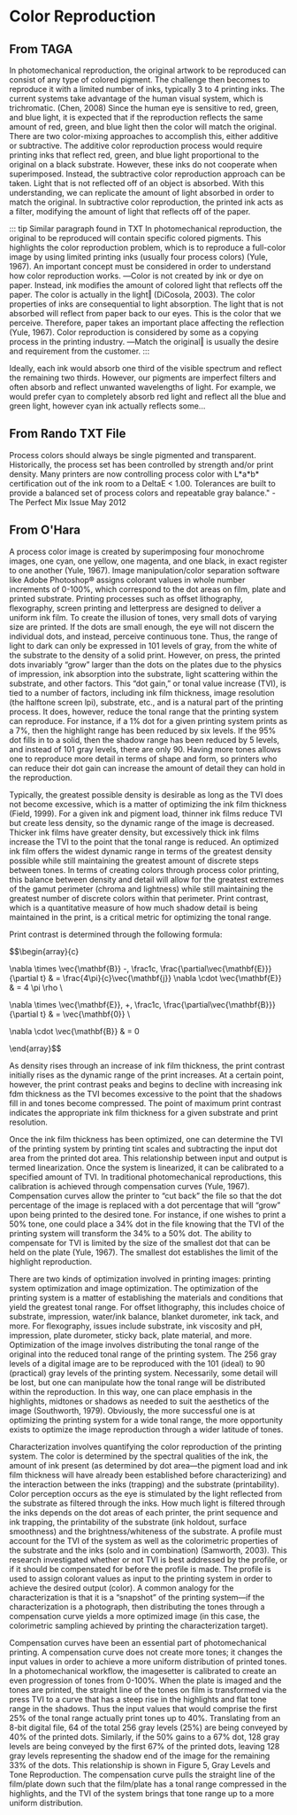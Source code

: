 # Color Reproduction <Badge text="Copied" type="warning"/>

## From TAGA

In photomechanical reproduction, the original artwork to be reproduced can consist of any type of colored pigment. The challenge then becomes to reproduce it with a limited number of inks, typically 3 to 4 printing inks. The current systems take advantage of the human visual system, which is trichromatic. (Chen, 2008) Since the human eye is sensitive to red, green, and blue light, it is expected that if the reproduction reflects the same amount of red, green, and blue light then the color will match the original. There are two color-mixing approaches to accomplish this, either additive or subtractive. The additive color reproduction process would require printing inks that reflect red, green, and blue light proportional to the original on a black substrate. However, these inks do not cooperate when superimposed. Instead, the subtractive color reproduction approach can be taken. Light that is not reflected off of an object is absorbed. With this understanding, we can replicate the amount of light absorbed in order to match the original. In subtractive color reproduction, the printed ink acts as a filter, modifying the amount of light that reflects off of the paper.

::: tip Similar paragraph found in TXT
In photomechanical reproduction, the original to be reproduced will contain specific colored pigments. This highlights the color reproduction problem, which is to reproduce a full-color image by using limited printing inks (usually four process colors) (Yule, 1967). An important concept must be considered in order to understand how color reproduction works. ―Color is not created by ink or dye on paper. Instead, ink modifies the amount of colored light that reflects off the paper. The color is actually in the light‖ (DiCosola, 2003). The color properties of inks are consequential to light absorption. The light that is not absorbed will reflect from paper back to our eyes. This is the color that we perceive. Therefore, paper takes an important place affecting the reflection (Yule, 1967).
Color reproduction is considered by some as a copying process in the printing industry. ―Match the original‖ is usually the desire and requirement from the customer.
:::

Ideally, each ink would absorb one third of the visible spectrum and reflect the remaining two thirds. However, our pigments are imperfect filters and often absorb and reflect unwanted wavelengths of light. For example, we would prefer cyan to completely absorb red light and reflect all the blue and green light, however cyan ink actually reflects some...

## From Rando TXT File

Process colors should always be single pigmented and transparent. Historically, the process set has been controlled by strength and/or print density. Many printers are now controlling process color with L\*a\*b\* certification out of the ink room to a DeltaE < 1.00. Tolerances are built to provide a balanced set of process colors and repeatable gray balance." - The Perfect Mix Issue May 2012



## From O'Hara

A process color image is created by superimposing four monochrome images, one cyan, one yellow, one magenta, and one black, in exact register to one another (Yule, 1967). Image manipulation/color separation software like Adobe Photoshop® assigns colorant values in whole number increments of 0-100%, which correspond to the dot areas on film, plate and printed substrate. Printing processes such as offset lithography, flexography, screen printing and letterpress are designed to deliver a uniform ink film. To create the illusion of tones, very small dots of varying size are printed. If the dots are small enough, the eye will not discern the individual dots, and instead, perceive continuous tone. Thus, the range of light to dark can only be expressed in 101 levels of gray, from the white of the substrate to the density of a solid print. However, on press, the printed dots invariably “grow” larger than the dots on the plates due to the physics of impression, ink absorption into the substrate, light scattering within the substrate, and other factors. This “dot gain,” or tonal value increase (TVI), is tied to a number of factors, including ink film thickness, image resolution (the halftone screen lpi), substrate, etc., and is a natural part of the printing process. It does, however, reduce the tonal range that the printing system can reproduce. For instance, if a 1% dot for a given printing system prints as a 7%, then the highlight range has been reduced by six levels. If the 95% dot fills in to a solid, then the shadow range has been reduced by 5 levels, and instead of 101 gray levels, there are only 90. Having more tones allows one to reproduce more detail in terms of shape and form, so printers who can reduce their dot gain can increase the amount of detail they can hold in the reproduction.

Typically, the greatest possible density is desirable as long as the TVI does not become excessive, which is a matter of optimizing the ink film thickness (Field, 1999). For a given ink and pigment load, thinner ink films reduce TVI but create less density, so the dynamic range of the image is decreased. Thicker ink films have greater density, but excessively thick ink films increase the TVI to the point that the tonal range is reduced. An optimized ink film offers the widest dynamic range in terms of the greatest density possible while still maintaining the greatest amount of discrete steps between tones. In terms of creating colors through process color printing, this balance between density and detail will allow for the greatest extremes of the gamut perimeter (chroma and lightness) while still maintaining the greatest number of discrete colors within that perimeter. Print contrast, which is a quantitative measure of how much shadow detail is being maintained in the print, is a critical metric for optimizing the tonal range.

Print contrast is determined through the following formula:


$$\begin{array}{c}

\nabla \times \vec{\mathbf{B}} -\, \frac1c\, \frac{\partial\vec{\mathbf{E}}}{\partial t} &
= \frac{4\pi}{c}\vec{\mathbf{j}}    \nabla \cdot \vec{\mathbf{E}} & = 4 \pi \rho \\

\nabla \times \vec{\mathbf{E}}\, +\, \frac1c\, \frac{\partial\vec{\mathbf{B}}}{\partial t} & = \vec{\mathbf{0}} \\

\nabla \cdot \vec{\mathbf{B}} & = 0

\end{array}$$

As density rises through an increase of ink film thickness, the print contrast initially rises as the dynamic range of the print increases. At a certain point, however, the print  contrast peaks and begins to decline with increasing ink fdm thickness as the TVI becomes excessive to the point that the shadows fill in and tones become compressed. The point of maximum print contrast indicates the appropriate ink film thickness for a given substrate and print resolution.

Once the ink film thickness has been optimized, one can determine the TVI of the printing system by printing tint scales and subtracting the input dot area from the printed dot area. This relationship between input and output is termed linearization. Once the system is linearized, it can be calibrated to a specified amount of TVI. In traditional photomechanical reproductions, this calibration is achieved through compensation curves (Yule, 1967). Compensation curves allow the printer to “cut back” the file so that the dot percentage of the image is replaced with a dot percentage that will “grow” upon being printed to the desired tone. For instance, if one wishes to print a 50% tone, one could place a 34% dot in the file knowing that the TVI of the printing system will transform the 34% to a 50% dot. The ability to compensate for TVI is limited by the size of the smallest dot that can be held on the plate (Yule, 1967). The smallest dot establishes the limit of the highlight reproduction.

There are two kinds of optimization involved in printing images: printing system optimization and image optimization. The optimization of the printing system is a matter of establishing the materials and conditions that yield the greatest tonal range. For offset lithography, this includes choice of substrate, impression, water/ink balance, blanket durometer, ink tack, and more. For flexography, issues include substrate, ink viscosity and pH, impression, plate durometer, sticky back, plate material, and more. Optimization of the image involves distributing the tonal range of the original into the reduced tonal range of the printing system. The 256 gray levels of a digital image are to be reproduced with the 101 (ideal) to 90 (practical) gray levels of the printing system. Necessarily, some detail will be lost, but one can manipulate how the tonal range will be distributed within the reproduction. In this way, one can place emphasis in the highlights, midtones or shadows as needed to suit the aesthetics of the image (Southworth, 1979). Obviously, the more successful one is at optimizing the printing system for a wide tonal range, the more opportunity exists to optimize the image reproduction through a wider latitude of tones.

Characterization involves quantifying the color reproduction of the printing system. The color is determined by the spectral qualities of the ink, the amount of ink present (as determined by dot area—the pigment load and ink film thickness will have already been established before characterizing) and the interaction between the inks (trapping) and the substrate (printability). Color perception occurs as the eye is stimulated by the light reflected from the substrate as filtered through the inks. How much light is filtered through the inks depends on the dot areas of each printer, the print sequence and ink trapping, the printability of the substrate (ink holdout, surface smoothness) and the brightness/whiteness of the substrate. A profile must account for the TVI of the system as well as the colorimetric properties of the substrate and the inks (solo and in combination) (Samworth, 2003). This research investigated whether or not TVI is best addressed by the profile, or if it should be compensated for before the profile is made. The profile is used to assign colorant values as input to the printing system in order to achieve the desired output (color). A common analogy for the characterization is that it is a “snapshot” of the printing system—if the characterization is a photograph, then distributing the tones through a compensation curve yields a more optimized image (in this case, the colorimetric sampling achieved by printing the characterization target).

Compensation curves have been an essential part of photomechanical printing. A compensation curve does not create more tones; it changes the input values in order to achieve a more uniform distribution of printed tones. In a photomechanical workflow, the imagesetter is calibrated to create an even progression of tones from 0-100%. When the plate is imaged and the tones are printed, the straight line of the tones on film is transformed via the press TVI to a curve that has a steep rise in the highlights and flat tone range in the shadows. Thus the input values that would comprise the first 25% of the tonal range actually print tones up to 40%. Translating from an 8-bit digital file, 64 of the total 256 gray levels (25%) are being conveyed by 40% of the printed dots. Similarly, if the 50% gains to a 67% dot, 128 gray levels are being conveyed by the first 67% of the printed dots, leaving 128 gray levels representing the shadow end of the image for the remaining 33% of the dots. This relationship is shown in Figure 5, Gray Levels and Tone Reproduction. The compensation curve pulls the straight line of the film/plate down such that the film/plate has a tonal range compressed in the highlights, and the TVI of the system brings that tone range up to a more uniform distribution.